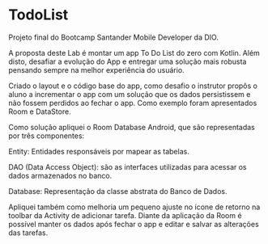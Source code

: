 # TodoList
Projeto final do Bootcamp Santander Mobile Developer da DIO.

A proposta deste Lab é montar um app To Do List do zero com Kotlin. Além disto, desafiar a evolução do App e entregar uma solução mais robusta pensando sempre na melhor experiência do usuário.

Criado o layout e o código base do app, como desafio o instrutor propôs o aluno a incrementar o app com um solução que os dados persistissem e não fossem perdidos ao fechar o app. Como exemplo foram apresentados Room e DataStore.

Como solução apliquei o Room Database Android, que são representadas por três componentes:

Entity: Entidades responsáveis por mapear as tabelas.

DAO (Data Access Object): são as interfaces utilizadas para acessar os dados armazenados no banco.

Database: Representação da classe abstrata do Banco de Dados.

Apliquei também como melhoria um pequeno ajuste no ícone de retorno na toolbar da Activity de adicionar tarefa.
Diante da aplicação da Room é possível manter os dados após fechar o app e editar e salvar as alterações das tarefas.
